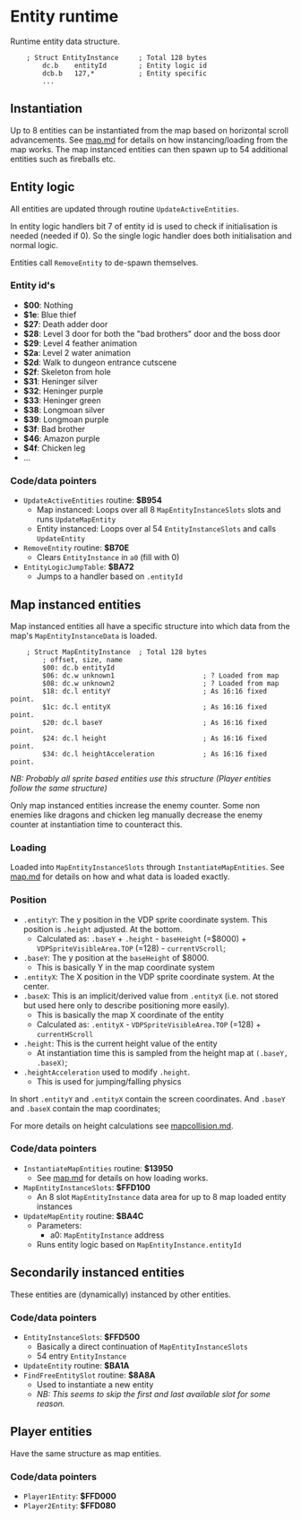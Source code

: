 # Entity runtime

Runtime entity data structure.

```
    ; Struct EntityInstance     ; Total 128 bytes
        dc.b    entityId        ; Entity logic id
        dcb.b   127,*           ; Entity specific
        ...
```

## Instantiation
Up to 8 entities can be instantiated from the map based on horizontal scroll advancements. See [map.md](./map.md) for details on how instancing/loading from the map works.
The map instanced entities can then spawn up to 54 additional entities such as fireballs etc.

## Entity logic
All entities are updated through routine `UpdateActiveEntities`.

In entity logic handlers bit 7 of entity id is used to check if initialisation is needed (needed if 0).
So the single logic handler does both initialisation and normal logic.

Entities call `RemoveEntity` to de-spawn themselves.

### Entity id's
- **$00**: Nothing
- **$1e**: Blue thief
- **$27**: Death adder door
- **$28**: Level 3 door for both the "bad brothers" door and the boss door
- **$29**: Level 4 feather animation
- **$2a**: Level 2 water animation
- **$2d**: Walk to dungeon entrance cutscene
- **$2f**: Skeleton from hole
- **$31**: Heninger silver
- **$32**: Heninger purple
- **$33**: Heninger green
- **$38**: Longmoan silver
- **$39**: Longmoan purple
- **$3f**: Bad brother
- **$46**: Amazon purple
- **$4f**: Chicken leg
- ...

### Code/data pointers
- `UpdateActiveEntities` routine: **$B954**
  - Map instanced: Loops over all 8 `MapEntityInstanceSlots` slots and runs `UpdateMapEntity`
  - Entity instanced: Loops over al 54 `EntityInstanceSlots` and calls `UpdateEntity`
- `RemoveEntity` routine: **$B70E**
  - Clears `EntityInstance` in `a0` (fill with 0)
- `EntityLogicJumpTable`: **$BA72**
  - Jumps to a handler based on `.entityId`

## Map instanced entities
Map instanced entities all have a specific structure into which data from the map's `MapEntityInstanceData` is loaded.

```
    ; Struct MapEntityInstance  ; Total 128 bytes
        ; offset, size, name
        $00: dc.b entityId
        $06: dc.w unknown1                      ; ? Loaded from map
        $08: dc.w unknown2                      ; ? Loaded from map
        $18: dc.l entityY                       ; As 16:16 fixed point.
        $1c: dc.l entityX                       ; As 16:16 fixed point.
        $20: dc.l baseY                         ; As 16:16 fixed point.
        $24: dc.l height                        ; As 16:16 fixed point.
        $34: dc.l heightAcceleration            ; As 16:16 fixed point.
```
_NB: Probably all sprite based entities use this structure (Player entities follow the same structure)_

Only map instanced entities increase the enemy counter. Some non enemies like dragons and chicken leg manually decrease the enemy counter at instantiation time to counteract this.

### Loading
Loaded into `MapEntityInstanceSlots` through `InstantiateMapEntities`.
See [map.md](./map.md) for details on how and what data is loaded exactly.

### Position
- `.entityY`: The y position in the VDP sprite coordinate system. This position is `.height` adjusted. At the bottom.
  - Calculated as: `.baseY` + `.height` - `baseHeight` (=$8000) + `VDPSpriteVisibleArea.TOP` (=128) - `currentVScroll`;
- `.baseY`: The y position at the `baseHeight` of $8000.
  - This is basically Y in the map coordinate system
- `.entityX`: The X position in the VDP sprite coordinate system. At the center.
- `.baseX`: This is an implicit/derived value from `.entityX` (i.e. not stored but used here only to describe positioning more easily).
  - This is basically the map X coordinate of the entity
  - Calculated as: `.entityX` - `VDPSpriteVisibleArea.TOP` (=128) + `currentHScroll`
- `.height`: This is the current height value of the entity
  - At instantiation time this is sampled from the height map at `(.baseY, .baseX)`;
- `.heightAcceleration` used to modify `.height`.
  - This is used for jumping/falling physics

In short `.entityY` and `.entityX` contain the screen coordinates. And `.baseY` and `.baseX` contain the map coordinates;

For more details on height calculations see [mapcollision.md](./mapcollision.md).

### Code/data pointers
- `InstantiateMapEntities` routine: **$13950**
  - See [map.md](./map.md) for details on how loading works. 
- `MapEntityInstanceSlots`: **$FFD100**
    - An 8 slot `MapEntityInstance` data area for up to 8 map loaded entity instances
- `UpdateMapEntity` routine: **$BA4C**
    - Parameters:
        - a0: `MapEntityInstance` address
    - Runs entity logic based on `MapEntityInstance.entityId` 

## Secondarily instanced entities

These entities are (dynamically) instanced by other entities.

### Code/data pointers
- `EntityInstanceSlots`: **$FFD500**
  - Basically a direct continuation of `MapEntityInstanceSlots`
  - 54 entry `EntityInstance`
- `UpdateEntity` routine: **$BA1A**
- `FindFreeEntitySlot` routine: **$8A8A**
  - Used to instantiate a new entity
  - _NB: This seems to skip the first and last available slot for some reason._

## Player entities
Have the same structure as map entities.

### Code/data pointers
- `Player1Entity`: **$FFD000**
- `Player2Entity`: **$FFD080**
